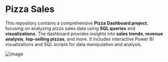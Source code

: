 # Pizza Sales
This repository contains a comprehensive **Pizza Dashboard project**, focusing on analyzing pizza sales data using **SQL queries** and **visualizations**. 
The dashboard provides insights into **sales trends**, **revenue analysis**, **top-selling pizzas**, and more. 
It includes interactive Power BI visualizations and SQL scripts for data manipulation and analysis.

![image](https://github.com/ShrutiKharate/PizzaPowerbi/assets/100894465/feea0e00-9b0a-4ecb-b482-d2c2b50aaefb)



